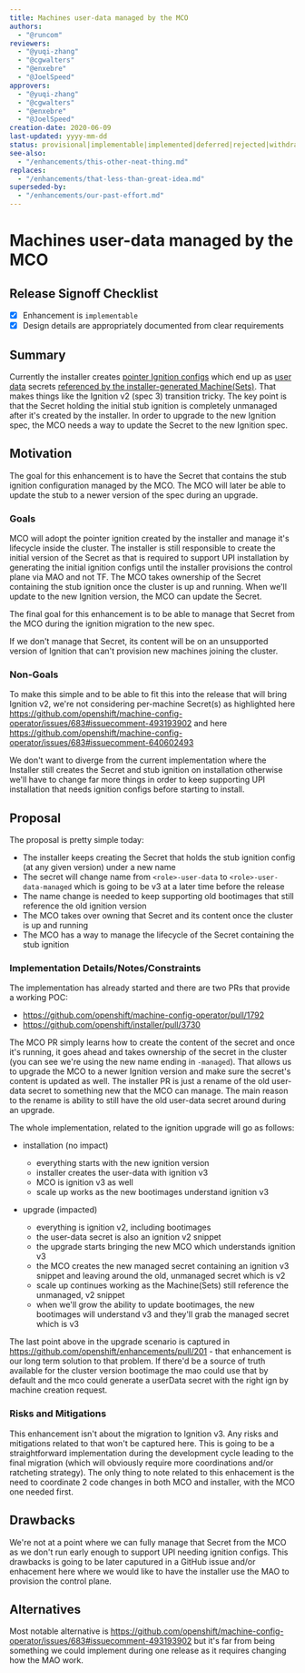 ```yaml
---
title: Machines user-data managed by the MCO
authors:
  - "@runcom"
reviewers:
  - "@yuqi-zhang"
  - "@cgwalters"
  - "@enxebre"
  - "@JoelSpeed"
approvers:
  - "@yuqi-zhang"
  - "@cgwalters"
  - "@enxebre"
  - "@JoelSpeed"
creation-date: 2020-06-09
last-updated: yyyy-mm-dd
status: provisional|implementable|implemented|deferred|rejected|withdrawn|replaced
see-also:
  - "/enhancements/this-other-neat-thing.md"
replaces:
  - "/enhancements/that-less-than-great-idea.md"
superseded-by:
  - "/enhancements/our-past-effort.md"
---
```


# Machines user-data managed by the MCO

## Release Signoff Checklist

- [x] Enhancement is `implementable`
- [x] Design details are appropriately documented from clear requirements

## Summary

Currently the installer creates [pointer Ignition configs][1] which end up as [user][2] [data][3] secrets [referenced by the installer-generated Machine(Sets)][4].  That makes things like the Ignition v2 (spec 3) transition tricky.
The key point is that the Secret holding the initial stub ignition is completely unmanaged after it's created by the installer.
In order to upgrade to the new Ignition spec, the MCO needs a way to update the Secret to the new Ignition spec.


[1]: https://github.com/openshift/installer/blob/093ca65398fe567bdf63322894496cebbe3d2ade/pkg/asset/ignition/machine/node.go#L30-L36
[2]: https://github.com/openshift/installer/blob/093ca65398fe567bdf63322894496cebbe3d2ade/pkg/asset/machines/master.go#L161-L170
[3]: https://github.com/openshift/installer/blob/093ca65398fe567bdf63322894496cebbe3d2ade/pkg/asset/machines/worker.go#L197-L205
[4]: https://github.com/openshift/installer/blame/093ca65398fe567bdf63322894496cebbe3d2ade/docs/user/aws/install_upi.md#L231-L232

## Motivation

The goal for this enhancement is to have the Secret that contains the stub ignition configuration managed by the MCO. The MCO will later be able to update the stub to a newer version of the spec during an upgrade.

### Goals

MCO will adopt the pointer ignition created by the installer and
manage it's lifecycle inside the cluster. The installer is still
responsible to create the initial version of the Secret as that is
required to support UPI installation by generating the initial
ignition configs until the installer provisions the control plane via
MAO and not TF. The MCO takes ownership of the Secret containing the
stub ignition once the cluster is up and running. When we'll update to
the new Ignition version, the MCO can update the Secret.

The final goal for this enhancement is to be able to manage that Secret from the MCO during the ignition migration to the new spec.

If we don't manage that Secret, its content will be on an unsupported version of Ignition that can't provision new machines joining the cluster.

### Non-Goals

To make this simple and to be able to fit this into the release that will bring Ignition v2, we're not considering per-machine Secret(s) as highlighted here https://github.com/openshift/machine-config-operator/issues/683#issuecomment-493193902 and here https://github.com/openshift/machine-config-operator/issues/683#issuecomment-640602493

We don't want to diverge from the current implementation where the Installer still creates the Secret and stub ignition on installation otherwise we'll have to change far more things in order to keep supporting UPI installation that needs ignition configs before starting to install.

## Proposal

The proposal is pretty simple today:

- The installer keeps creating the Secret that holds the stub ignition config (at any given version) under a new name
- The secret will change name from `<role>-user-data` to `<role>-user-data-managed` which is going to be v3 at a later time before the release
- The name change is needed to keep supporting old bootimages that still reference the old ignition version
- The MCO takes over owning that Secret and its content once the cluster is up and running
- The MCO has a way to manage the lifecycle of the Secret containing the stub ignition


### Implementation Details/Notes/Constraints

The implementation has already started and there are two PRs that provide a working POC:

- https://github.com/openshift/machine-config-operator/pull/1792
- https://github.com/openshift/installer/pull/3730

The MCO PR simply learns how to create the content of the secret and once it's running, it goes ahead and takes ownership of the secret in the cluster (you can see we're using the new name ending in `-managed`). That allows us to upgrade the MCO to a newer Ignition version and make sure the secret's content is updated as well.
The installer PR is just a rename of the old user-data secret to something new that the MCO can manage. The main reason to the rename is ability to still have the old user-data secret around during an upgrade.

The whole implementation, related to the ignition upgrade will go as follows:

- installation (no impact)
  - everything starts with the new ignition version
  - installer creates the user-data with ignition v3
  - MCO is ignition v3 as well
  - scale up works as the new bootimages understand ignition v3

- upgrade (impacted)
  - everything is ignition v2, including bootimages
  - the user-data secret is also an ignition v2 snippet
  - the upgrade starts bringing the new MCO which understands ignition v3
  - the MCO creates the new managed secret containing an ignition v3 snippet and leaving around the old, unmanaged secret which is v2
  - scale up continues working as the Machine(Sets) still reference the unmanaged, v2 snippet
  - when we'll grow the ability to update bootimages, the new bootimages will understand v3 and they'll grab the managed secret which is v3

The last point above in the upgrade scenario is captured in https://github.com/openshift/enhancements/pull/201 - that enhancement is our long term solution to that problem. If there'd be a source of truth available for the cluster version bootimage the mao could use that by default and the mco could generate a userData secret with the right ign by machine creation request.


### Risks and Mitigations

This enhancement isn't about the migration to Ignition v3. Any risks
and mitigations related to that won't be captured here. This is going
to be a straightforward implementation during the development cycle
leading to the final migration (which will obviously require more
coordinations and/or ratcheting strategy). The only thing to note
related to this enhacement is the need to coordinate 2 code changes in
both MCO and installer, with the MCO one needed first.


## Drawbacks

We're not at a point where we can fully manage that Secret from the MCO as we don't run early enough to support UPI needing ignition configs. This drawbacks is going to be later caputured in a GitHub issue and/or enhacement here where we would like to have the installer use the MAO to provision the control plane.

## Alternatives

Most notable alternative is https://github.com/openshift/machine-config-operator/issues/683#issuecomment-493193902 but it's far from being something we could implement during one release as it requires changing how the MAO work.
